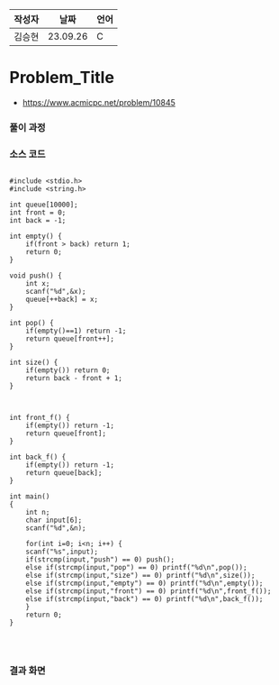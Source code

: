 | 작성자  |   날짜   | 언어    |
| ------- | --------- | ------- |
| 김승현    | 23.09.26  | C  |

# Problem_Title

 - https://www.acmicpc.net/problem/10845
  

### 풀이 과정  



### 소스 코드

```Language C

#include <stdio.h>
#include <string.h>

int queue[10000];
int front = 0;
int back = -1;

int empty() {
    if(front > back) return 1;
    return 0;
}

void push() {
    int x;
    scanf("%d",&x);
    queue[++back] = x;
}

int pop() {
    if(empty()==1) return -1;
    return queue[front++];
}

int size() {
    if(empty()) return 0;
    return back - front + 1;
}



int front_f() {
    if(empty()) return -1;
    return queue[front];
}

int back_f() {
    if(empty()) return -1;
    return queue[back];
}

int main()
{
    int n;
    char input[6];
    scanf("%d",&n);
    
    for(int i=0; i<n; i++) {
    scanf("%s",input);
    if(strcmp(input,"push") == 0) push();
    else if(strcmp(input,"pop") == 0) printf("%d\n",pop());
    else if(strcmp(input,"size") == 0) printf("%d\n",size());
    else if(strcmp(input,"empty") == 0) printf("%d\n",empty());
    else if(strcmp(input,"front") == 0) printf("%d\n",front_f());
    else if(strcmp(input,"back") == 0) printf("%d\n",back_f());
    }
    return 0;
}




```

### 결과 화면
